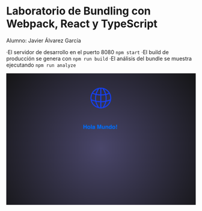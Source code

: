 # Laboratorio de Bundling con Webpack, React y TypeScript

Alumno: Javier Álvarez García

·El servidor de desarrollo en el puerto 8080 `npm start`
·El build de producción se genera con `npm run build`
·El análisis del bundle se muestra ejecutando `npm run analyze`

![alt text](image.png)